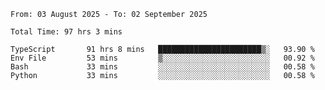 <!--START_SECTION:waka-->

```abap
From: 03 August 2025 - To: 02 September 2025

Total Time: 97 hrs 3 mins

TypeScript       91 hrs 8 mins   ███████████████████████▒░   93.90 %
Env File         53 mins         ▒░░░░░░░░░░░░░░░░░░░░░░░░   00.92 %
Bash             33 mins         ░░░░░░░░░░░░░░░░░░░░░░░░░   00.58 %
Python           33 mins         ░░░░░░░░░░░░░░░░░░░░░░░░░   00.58 %
```

<!--END_SECTION:waka-->

